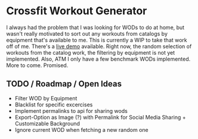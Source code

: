 # Crossfit Workout Generator

I always had the problem that I was looking for WODs to do at home, but wasn't really motivated to sort out any workouts from catalogs by equipment that's available to me.
This is currently a WIP to take that work off of me. There's a [live demo](http://wod-gen.herokuapp.com/) available. Right now, the random selection of workouts from the catalog work,
the filtering by equipment is not yet implemented. Also, ATM I only have a few benchmark WODs implemented. More to come. Promised.

## TODO / Roadmap / Open Ideas

* Filter WOD by Equipment
* Blacklist for specific excercises
* Implement permalinks to api for sharing wods
* Export-Option as Image (?) with Permalink for Social Media Sharing + Customizable Background
* Ignore current WOD when fetching a new random one
